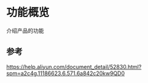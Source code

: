 # 功能概览

介绍产品的功能

## 参考
https://help.aliyun.com/document_detail/52830.html?spm=a2c4g.11186623.6.571.6a842c20kw9QD0